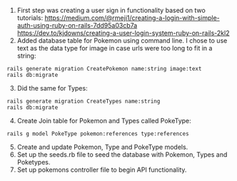 1. First step was creating a user sign in functionality based on two tutorials:
https://medium.com/@rmeji1/creating-a-login-with-simple-auth-using-ruby-on-rails-7dd95a03cb7a
https://dev.to/kjdowns/creating-a-user-login-system-ruby-on-rails-2kl2
2. Added database table for Pokemon using command line. I chose to use text as the data type for image in case urls were too long to fit in a string:
```console
rails generate migration CreatePokemon name:string image:text
rails db:migrate
```
3. Did the same for Types:
```console
rails generate migration CreateTypes name:string
rails db:migrate
```
4. Create Join table for Pokemon and Types called PokeType:
```console
rails g model PokeType pokemon:references type:references
```
5. Create and update Pokemon, Type and PokeType models.
7. Set up the seeds.rb file to seed the database with Pokemon, Types and Poketypes.
8. Set up pokemons controller file to begin API functionality.